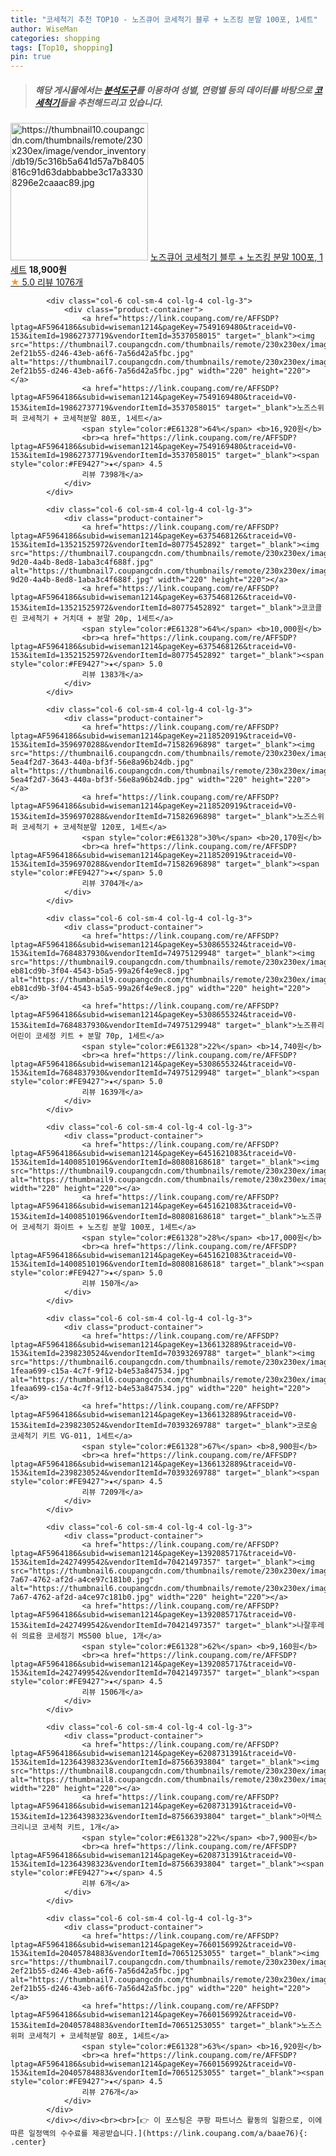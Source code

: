 ```yaml
---
title: "코세척기 추천 TOP10 - 노즈큐어 코세척기 블루 + 노즈킹 분말 100포, 1세트"
author: WiseMan
categories: shopping
tags: [Top10, shopping]
pin: true
---
```


> ##### 해당 게시물에서는 [**분석도구**](https://itemscout.io/)를 이용하여 **성별**, **연령별** 등의 데이터를 바탕으로 [**코세척기**](https://link.coupang.com/a/baae76)들을 추천해드리고 있습니다.
<div class="container"><div class="row">
            <div class="col-6 col-sm-4 col-lg-4 col-lg-3">
                <div class="product-container">
                    <a href="https://link.coupang.com/re/AFFSDP?lptag=AF5964186&subid=wiseman1214&pageKey=6451619502&traceid=V0-153&itemId=14008500877&vendorItemId=80881472833" target="_blank"><img src="https://thumbnail10.coupangcdn.com/thumbnails/remote/230x230ex/image/vendor_inventory/db19/5c316b5a641d57a7b8405816c91d63dabbabbe3c17a33308296e2caaac89.jpg" alt="https://thumbnail10.coupangcdn.com/thumbnails/remote/230x230ex/image/vendor_inventory/db19/5c316b5a641d57a7b8405816c91d63dabbabbe3c17a33308296e2caaac89.jpg" width="220" height="220"></a>
                    <a href="https://link.coupang.com/re/AFFSDP?lptag=AF5964186&subid=wiseman1214&pageKey=6451619502&traceid=V0-153&itemId=14008500877&vendorItemId=80881472833" target="_blank">노즈큐어 코세척기 블루 + 노즈킹 분말 100포, 1세트</a>
                    <span style="color:#E61328"></span> <b>18,900원</b>
                    <br><a href="https://link.coupang.com/re/AFFSDP?lptag=AF5964186&subid=wiseman1214&pageKey=6451619502&traceid=V0-153&itemId=14008500877&vendorItemId=80881472833" target="_blank"><span style="color:#FE9427">★</span> 5.0
                    리뷰 1076개</a>
                </div>
            </div>
            
            <div class="col-6 col-sm-4 col-lg-4 col-lg-3">
                <div class="product-container">
                    <a href="https://link.coupang.com/re/AFFSDP?lptag=AF5964186&subid=wiseman1214&pageKey=7549169480&traceid=V0-153&itemId=19862737719&vendorItemId=3537058015" target="_blank"><img src="https://thumbnail7.coupangcdn.com/thumbnails/remote/230x230ex/image/retail/images/3712920082721030-2ef21b55-d246-43eb-a6f6-7a56d42a5fbc.jpg" alt="https://thumbnail7.coupangcdn.com/thumbnails/remote/230x230ex/image/retail/images/3712920082721030-2ef21b55-d246-43eb-a6f6-7a56d42a5fbc.jpg" width="220" height="220"></a>
                    <a href="https://link.coupang.com/re/AFFSDP?lptag=AF5964186&subid=wiseman1214&pageKey=7549169480&traceid=V0-153&itemId=19862737719&vendorItemId=3537058015" target="_blank">노즈스위퍼 코세척기 + 코세척분말 80포, 1세트</a>
                    <span style="color:#E61328">64%</span> <b>16,920원</b>
                    <br><a href="https://link.coupang.com/re/AFFSDP?lptag=AF5964186&subid=wiseman1214&pageKey=7549169480&traceid=V0-153&itemId=19862737719&vendorItemId=3537058015" target="_blank"><span style="color:#FE9427">★</span> 4.5
                    리뷰 7398개</a>
                </div>
            </div>
            
            <div class="col-6 col-sm-4 col-lg-4 col-lg-3">
                <div class="product-container">
                    <a href="https://link.coupang.com/re/AFFSDP?lptag=AF5964186&subid=wiseman1214&pageKey=6375468126&traceid=V0-153&itemId=13521525972&vendorItemId=80775452892" target="_blank"><img src="https://thumbnail7.coupangcdn.com/thumbnails/remote/230x230ex/image/retail/images/2022/03/04/19/5/5fbaf95b-9d20-4a4b-8ed8-1aba3c4f688f.jpg" alt="https://thumbnail7.coupangcdn.com/thumbnails/remote/230x230ex/image/retail/images/2022/03/04/19/5/5fbaf95b-9d20-4a4b-8ed8-1aba3c4f688f.jpg" width="220" height="220"></a>
                    <a href="https://link.coupang.com/re/AFFSDP?lptag=AF5964186&subid=wiseman1214&pageKey=6375468126&traceid=V0-153&itemId=13521525972&vendorItemId=80775452892" target="_blank">코코클린 코세척기 + 거치대 + 분말 20p, 1세트</a>
                    <span style="color:#E61328">64%</span> <b>10,000원</b>
                    <br><a href="https://link.coupang.com/re/AFFSDP?lptag=AF5964186&subid=wiseman1214&pageKey=6375468126&traceid=V0-153&itemId=13521525972&vendorItemId=80775452892" target="_blank"><span style="color:#FE9427">★</span> 5.0
                    리뷰 1383개</a>
                </div>
            </div>
            
            <div class="col-6 col-sm-4 col-lg-4 col-lg-3">
                <div class="product-container">
                    <a href="https://link.coupang.com/re/AFFSDP?lptag=AF5964186&subid=wiseman1214&pageKey=2118520919&traceid=V0-153&itemId=3596970288&vendorItemId=71582696898" target="_blank"><img src="https://thumbnail6.coupangcdn.com/thumbnails/remote/230x230ex/image/retail/images/4819049262264792-5ea4f2d7-3643-440a-bf3f-56e8a96b24db.jpg" alt="https://thumbnail6.coupangcdn.com/thumbnails/remote/230x230ex/image/retail/images/4819049262264792-5ea4f2d7-3643-440a-bf3f-56e8a96b24db.jpg" width="220" height="220"></a>
                    <a href="https://link.coupang.com/re/AFFSDP?lptag=AF5964186&subid=wiseman1214&pageKey=2118520919&traceid=V0-153&itemId=3596970288&vendorItemId=71582696898" target="_blank">노즈스위퍼 코세척기 + 코세척분말 120포, 1세트</a>
                    <span style="color:#E61328">30%</span> <b>20,170원</b>
                    <br><a href="https://link.coupang.com/re/AFFSDP?lptag=AF5964186&subid=wiseman1214&pageKey=2118520919&traceid=V0-153&itemId=3596970288&vendorItemId=71582696898" target="_blank"><span style="color:#FE9427">★</span> 5.0
                    리뷰 3704개</a>
                </div>
            </div>
            
            <div class="col-6 col-sm-4 col-lg-4 col-lg-3">
                <div class="product-container">
                    <a href="https://link.coupang.com/re/AFFSDP?lptag=AF5964186&subid=wiseman1214&pageKey=5308655324&traceid=V0-153&itemId=7684837930&vendorItemId=74975129948" target="_blank"><img src="https://thumbnail9.coupangcdn.com/thumbnails/remote/230x230ex/image/retail/images/2883352511419853-eb81cd9b-3f04-4543-b5a5-99a26f4e9ec8.jpg" alt="https://thumbnail9.coupangcdn.com/thumbnails/remote/230x230ex/image/retail/images/2883352511419853-eb81cd9b-3f04-4543-b5a5-99a26f4e9ec8.jpg" width="220" height="220"></a>
                    <a href="https://link.coupang.com/re/AFFSDP?lptag=AF5964186&subid=wiseman1214&pageKey=5308655324&traceid=V0-153&itemId=7684837930&vendorItemId=74975129948" target="_blank">노즈퓨리 어린이 코세정 키트 + 분말 70p, 1세트</a>
                    <span style="color:#E61328">22%</span> <b>14,740원</b>
                    <br><a href="https://link.coupang.com/re/AFFSDP?lptag=AF5964186&subid=wiseman1214&pageKey=5308655324&traceid=V0-153&itemId=7684837930&vendorItemId=74975129948" target="_blank"><span style="color:#FE9427">★</span> 5.0
                    리뷰 1639개</a>
                </div>
            </div>
            
            <div class="col-6 col-sm-4 col-lg-4 col-lg-3">
                <div class="product-container">
                    <a href="https://link.coupang.com/re/AFFSDP?lptag=AF5964186&subid=wiseman1214&pageKey=6451621083&traceid=V0-153&itemId=14008510196&vendorItemId=80808168618" target="_blank"><img src="https://thumbnail9.coupangcdn.com/thumbnails/remote/230x230ex/image/vendor_inventory/e42f/cde53bd45b10c07da0fc30ad425196959a8b9185ac7934e8b50c91cc05b1.jpg" alt="https://thumbnail9.coupangcdn.com/thumbnails/remote/230x230ex/image/vendor_inventory/e42f/cde53bd45b10c07da0fc30ad425196959a8b9185ac7934e8b50c91cc05b1.jpg" width="220" height="220"></a>
                    <a href="https://link.coupang.com/re/AFFSDP?lptag=AF5964186&subid=wiseman1214&pageKey=6451621083&traceid=V0-153&itemId=14008510196&vendorItemId=80808168618" target="_blank">노즈큐어 코세척기 화이트 + 노즈킹 분말 100포, 1세트</a>
                    <span style="color:#E61328">28%</span> <b>17,000원</b>
                    <br><a href="https://link.coupang.com/re/AFFSDP?lptag=AF5964186&subid=wiseman1214&pageKey=6451621083&traceid=V0-153&itemId=14008510196&vendorItemId=80808168618" target="_blank"><span style="color:#FE9427">★</span> 5.0
                    리뷰 150개</a>
                </div>
            </div>
            
            <div class="col-6 col-sm-4 col-lg-4 col-lg-3">
                <div class="product-container">
                    <a href="https://link.coupang.com/re/AFFSDP?lptag=AF5964186&subid=wiseman1214&pageKey=1366132889&traceid=V0-153&itemId=2398230524&vendorItemId=70393269788" target="_blank"><img src="https://thumbnail6.coupangcdn.com/thumbnails/remote/230x230ex/image/retail/images/2884692857735949-1feaa699-c15a-4c7f-9f12-b4e53a847534.jpg" alt="https://thumbnail6.coupangcdn.com/thumbnails/remote/230x230ex/image/retail/images/2884692857735949-1feaa699-c15a-4c7f-9f12-b4e53a847534.jpg" width="220" height="220"></a>
                    <a href="https://link.coupang.com/re/AFFSDP?lptag=AF5964186&subid=wiseman1214&pageKey=1366132889&traceid=V0-153&itemId=2398230524&vendorItemId=70393269788" target="_blank">코로숨 코세척기 키트 VG-011, 1세트</a>
                    <span style="color:#E61328">67%</span> <b>8,900원</b>
                    <br><a href="https://link.coupang.com/re/AFFSDP?lptag=AF5964186&subid=wiseman1214&pageKey=1366132889&traceid=V0-153&itemId=2398230524&vendorItemId=70393269788" target="_blank"><span style="color:#FE9427">★</span> 4.5
                    리뷰 7209개</a>
                </div>
            </div>
            
            <div class="col-6 col-sm-4 col-lg-4 col-lg-3">
                <div class="product-container">
                    <a href="https://link.coupang.com/re/AFFSDP?lptag=AF5964186&subid=wiseman1214&pageKey=1392085717&traceid=V0-153&itemId=2427499542&vendorItemId=70421497357" target="_blank"><img src="https://thumbnail6.coupangcdn.com/thumbnails/remote/230x230ex/image/retail/images/2020/03/24/12/6/68ef1f0c-7a67-4762-af2d-a4ce97c181b0.jpg" alt="https://thumbnail6.coupangcdn.com/thumbnails/remote/230x230ex/image/retail/images/2020/03/24/12/6/68ef1f0c-7a67-4762-af2d-a4ce97c181b0.jpg" width="220" height="220"></a>
                    <a href="https://link.coupang.com/re/AFFSDP?lptag=AF5964186&subid=wiseman1214&pageKey=1392085717&traceid=V0-153&itemId=2427499542&vendorItemId=70421497357" target="_blank">나잘후레쉬 의료용 코세정기 MS500 blue, 1개</a>
                    <span style="color:#E61328">62%</span> <b>9,160원</b>
                    <br><a href="https://link.coupang.com/re/AFFSDP?lptag=AF5964186&subid=wiseman1214&pageKey=1392085717&traceid=V0-153&itemId=2427499542&vendorItemId=70421497357" target="_blank"><span style="color:#FE9427">★</span> 4.5
                    리뷰 1506개</a>
                </div>
            </div>
            
            <div class="col-6 col-sm-4 col-lg-4 col-lg-3">
                <div class="product-container">
                    <a href="https://link.coupang.com/re/AFFSDP?lptag=AF5964186&subid=wiseman1214&pageKey=6208731391&traceid=V0-153&itemId=12364398323&vendorItemId=87566393804" target="_blank"><img src="https://thumbnail8.coupangcdn.com/thumbnails/remote/230x230ex/image/rs_quotation_api/viksm5fa/d0c20efb558c4f9fa44a4c5869a10aa2.jpg" alt="https://thumbnail8.coupangcdn.com/thumbnails/remote/230x230ex/image/rs_quotation_api/viksm5fa/d0c20efb558c4f9fa44a4c5869a10aa2.jpg" width="220" height="220"></a>
                    <a href="https://link.coupang.com/re/AFFSDP?lptag=AF5964186&subid=wiseman1214&pageKey=6208731391&traceid=V0-153&itemId=12364398323&vendorItemId=87566393804" target="_blank">아텍스 크리니코 코세척 키트, 1개</a>
                    <span style="color:#E61328">22%</span> <b>7,900원</b>
                    <br><a href="https://link.coupang.com/re/AFFSDP?lptag=AF5964186&subid=wiseman1214&pageKey=6208731391&traceid=V0-153&itemId=12364398323&vendorItemId=87566393804" target="_blank"><span style="color:#FE9427">★</span> 4.5
                    리뷰 6개</a>
                </div>
            </div>
            
            <div class="col-6 col-sm-4 col-lg-4 col-lg-3">
                <div class="product-container">
                    <a href="https://link.coupang.com/re/AFFSDP?lptag=AF5964186&subid=wiseman1214&pageKey=7660156992&traceid=V0-153&itemId=20405784883&vendorItemId=70651253055" target="_blank"><img src="https://thumbnail7.coupangcdn.com/thumbnails/remote/230x230ex/image/retail/images/3712920082721030-2ef21b55-d246-43eb-a6f6-7a56d42a5fbc.jpg" alt="https://thumbnail7.coupangcdn.com/thumbnails/remote/230x230ex/image/retail/images/3712920082721030-2ef21b55-d246-43eb-a6f6-7a56d42a5fbc.jpg" width="220" height="220"></a>
                    <a href="https://link.coupang.com/re/AFFSDP?lptag=AF5964186&subid=wiseman1214&pageKey=7660156992&traceid=V0-153&itemId=20405784883&vendorItemId=70651253055" target="_blank">노즈스위퍼 코세척기 + 코세척분말 80포, 1세트</a>
                    <span style="color:#E61328">63%</span> <b>16,920원</b>
                    <br><a href="https://link.coupang.com/re/AFFSDP?lptag=AF5964186&subid=wiseman1214&pageKey=7660156992&traceid=V0-153&itemId=20405784883&vendorItemId=70651253055" target="_blank"><span style="color:#FE9427">★</span> 4.5
                    리뷰 276개</a>
                </div>
            </div>
            </div></div><br><br>[👉 이 포스팅은 쿠팡 파트너스 활동의 일환으로, 이에 따른 일정액의 수수료를 제공받습니다.](https://link.coupang.com/a/baae76){: .center}